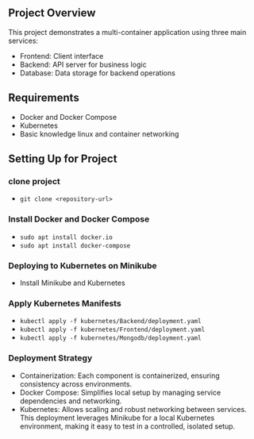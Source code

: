 ## Project Overview
This project demonstrates a multi-container application using three main services:
- Frontend: Client interface
- Backend: API server for business logic
- Database: Data storage for backend operations
 ## Requirements
- Docker and Docker Compose
- Kubernetes
- Basic knowledge linux and container networking

## Setting Up for Project
### clone project
- `git clone <repository-url>`
### Install Docker and Docker Compose
- `sudo apt install docker.io`
- `sudo apt install docker-compose`
### Deploying to Kubernetes on Minikube
- Install Minikube and Kubernetes
### Apply Kubernetes Manifests
- `kubectl apply -f kubernetes/Backend/deployment.yaml`
- `kubectl apply -f kubernetes/Frontend/deployment.yaml`
- `kubectl apply -f kubernetes/Mongodb/deployment.yaml`
### Deployment Strategy
- Containerization: Each component is containerized, ensuring consistency across environments.
- Docker Compose: Simplifies local setup by managing service dependencies and networking.
- Kubernetes: Allows scaling and robust networking between services. This deployment leverages Minikube for a local Kubernetes environment, making it easy to test in a controlled, isolated setup.
